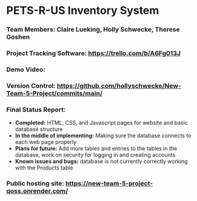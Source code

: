 # PETS-R-US Inventory System

### Team Members: Claire Lueking, Holly Schwecke, Therese Goshen

### Project Tracking Software: https://trello.com/b/A6Fg013J

### Demo Video:

### Version Control: https://github.com/hollyschwecke/New-Team-5-Project/commits/main/

### Final Status Report:
- **Completed:** HTML, CSS, and Javascript pages for website and basic database structure
- **In the middle of implementing:** Making sure the database connects to each web page properly
- **Plans for future:** Add more tables and entries to the tables in the database, work on security for logging in and creating accounts
- **Known issues and bugs:** database is not currently correctly working with the Products table
  
### Public hosting site: https://new-team-5-project-qoss.onrender.com/
